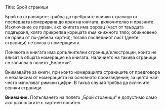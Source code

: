 Title: Брой страници

Брой на страниците; трябва да преброите всички страници от последната номерирана до края на книгата, включително и празните.
Изключение се прави, ако книгата има форзац (част от твърдата подвързия, която прикрепва корицата към книжното тяло; обикновено се прави от по-дебела хартия); тогава последният лист (двете страници) не влиза в номерацията.

Понякога в книгата има допълнителни страници/илюстрации, които не влизат в общата номерация на книгата. Наличието на такива страници се записва в полето „Бележки“.

Внимавайте за книги, при които номерацията страниците от предговора е независим от номерацията на основното произведение; за целта най-често използват римски цифри. В такъв случай трябва да включите всички страници.

**Внимание:** Попълването на полето „Брой страници“ е допустимо само ако разполагате с хартиен носител.

